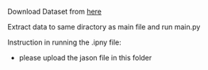 Download Dataset from [here](https://www.kaggle.com/datasets/soumikrakshit/anime-faces)

Extract data to same diractory as main file and run main.py

Instruction in running the .ipny file:
- please upload the jason file in this folder 
